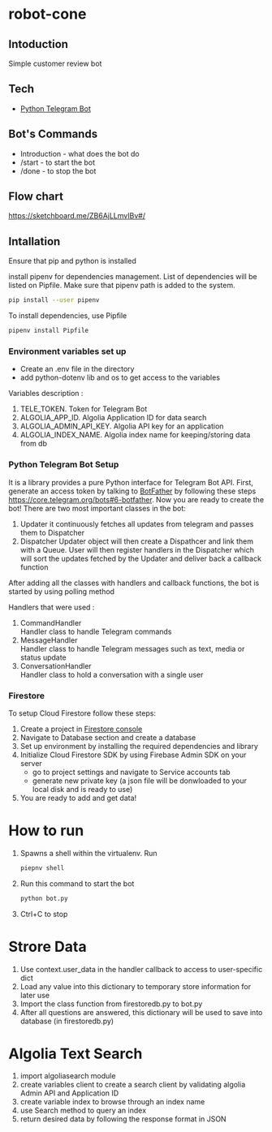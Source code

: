 # robot-cone

## Intoduction 
Simple customer review bot

## Tech 
- [Python Telegram Bot](https://github.com/python-telegram-bot/python-telegram-bot)

## Bot's Commands
- Introduction - what does the bot do
- /start  - to start the bot
- /done - to stop the bot

## Flow chart 
https://sketchboard.me/ZB6AjLLmvIBv#/

## Intallation
Ensure that pip and python is installed

install pipenv for dependencies management. List of dependencies will be listed on Pipfile. Make sure that pipenv path is added to the system.
```sh
pip install --user pipenv
```

To install dependencies, use Pipfile
```sh
pipenv install Pipfile
```

### Environment variables set up
- Create an .env file in the directory
- add python-dotenv lib and os to get access to the variables  

Variables description :
1. TELE_TOKEN. Token for Telegram Bot
2. ALGOLIA_APP_ID. Algolia Application ID for data search 
3. ALGOLIA_ADMIN_API_KEY. Algolia API key for an application
4. ALGOLIA_INDEX_NAME. Algolia index name for keeping/storing data from db

### Python Telegram Bot Setup
It is a library provides a pure Python interface for Telegram Bot API.
First, generate an access token by talking to [BotFather](https://t.me/botfather) by following these steps https://core.telegram.org/bots#6-botfather. Now you are ready to create the bot!
There are two most important classes in the bot:
1. Updater 
    it continuously fetches all updates from telegram and passes them to Dispatcher
2. Dispatcher
    Updater object will then create a Dispathcer and link them with a Queue.
    User will then register handlers in the Dispatcher which will sort the updates fetched by the Updater and deliver back a callback function

After adding all the classes with handlers and callback functions, the bot is started by using polling method 

Handlers that were used :
1. CommandHandler  
Handler class to handle Telegram commands
2. MessageHandler  
Handler class to handle Telegram messages such as text, media or status update
3. ConversationHandler  
Handler class to hold a conversation with a single user

### Firestore 
To setup Cloud Firestore follow these steps:
1. Create a project in [Firestore console](https://console.firebase.google.com/u/0/)    
2. Navigate to Database section and create a database
3. Set up environment by installing the required dependencies and library
4. Initialize Cloud Firestore SDK by using Firebase Admin SDK on your server
    - go to project settings and navigate to Service accounts tab
    - generate new private key (a json file will be donwloaded to your local disk and is ready to use)
5. You are ready to add and get data!

# How to run
1.  Spawns a shell within the virtualenv. Run
    ```sh
    piepnv shell
    ```
2.  Run this command to start the bot
    ```sh
    python bot.py
    ```
3.  Ctrl+C to stop

# Strore Data
1.  Use context.user_data in the handler callback to access to user-specific dict
2.  Load any value into this dictionary to temporary store information for later use
3.  Import the class function from firestoredb.py to bot.py
4.  After all questions are answered, this dictionary will be used to save into database (in firestoredb.py)


# Algolia Text Search
1. import algoliasearch module 
2. create variables client to create a search client by validating algolia Admin API and Application ID
3. create variable index to browse through an index name
4. use Search method to query an index
5. return desired data by following the response format in JSON 